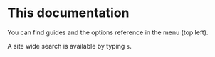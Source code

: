 <!-- prefaced by the README intro -->

# This documentation

You can find guides and the options reference in the menu (top left).

A site wide search is available by typing `s`.
